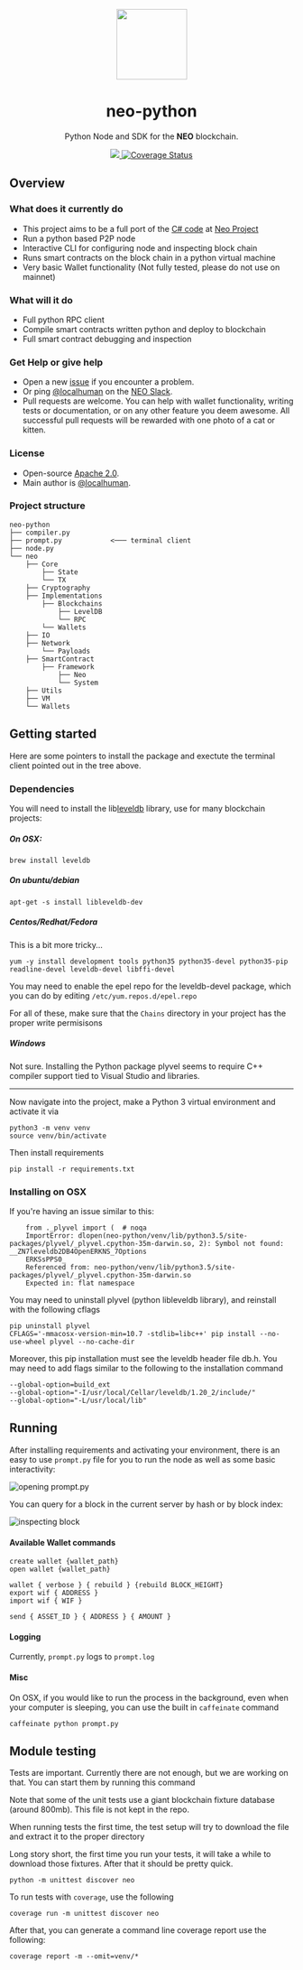 <p align="center">
  <img 
    src="http://res.cloudinary.com/vidsy/image/upload/v1503160820/CoZ_Icon_DARKBLUE_200x178px_oq0gxm.png" 
    width="125px;">
</p>

<h1 align="center">neo-python</h1>

<p align="center">
  Python Node and SDK for the <b>NEO</b> blockchain.
</p>


<p align="center">
  <a href="https://travis-ci.org/CityOfZion/neo-python">
    <img src="https://travis-ci.org/CityOfZion/neo-python.svg?branch=master">
  </a>
  <a href='https://coveralls.io/github/CityOfZion/neo-python?branch=master'>
    <img src='https://coveralls.io/repos/github/CityOfZion/neo-python/badge.svg?branch=master' alt='Coverage Status' />
  </a>
</p>

## Overview

### What does it currently do

- This project aims to be a full port of the [C# code](https://github.com/neo-project/neo) at [Neo Project](https://github.com/neo-project) 
- Run a python based P2P node
- Interactive CLI for configuring node and inspecting block chain
- Runs smart contracts on the block chain in a python virtual machine
- Very basic Wallet functionality (Not fully tested, please do not use on mainnet)

### What will it do

- Full python RPC client
- Compile smart contracts written python and deploy to blockchain
- Full smart contract debugging and inspection

### Get Help or give help

- Open a new [issue](https://github.com/CityOfZion/neo-python/issues/new) if you encounter a problem.
- Or ping [@localhuman](https://github.com/localhuman) on the [NEO Slack](https://join.slack.com/t/neoblockchainteam/shared_invite/MjE3ODMxNDUzMDE1LTE1MDA4OTY3NDQtNTMwM2MyMTc2NA).
- Pull requests are welcome. You can help with wallet functionality, writing tests or documentation, or on any other feature you deem awesome.  All successful pull requests will be rewarded with one photo of a cat or kitten. 

### License

- Open-source [Apache 2.0](https://github.com/CityOfZion/neo-python/blob/master/LICENSE).
- Main author is [@localhuman](https://github.com/localhuman).

### Project structure

```
neo-python
├── compiler.py
├── prompt.py            <─── terminal client
├── node.py
└── neo
    ├── Core
        ├── State
        └── TX
    ├── Cryptography
    ├── Implementations
        ├── Blockchains
            ├── LevelDB
            └── RPC
        └── Wallets
    ├── IO
    ├── Network
        └── Payloads
    ├── SmartContract
        ├── Framework
            ├── Neo
            └── System
    ├── Utils
    ├── VM
    └── Wallets
```

## Getting started

Here are some pointers to install the package and exectute the terminal client pointed out in the tree above.

### Dependencies

You will need to install the lib[leveldb](https://en.wikipedia.org/wiki/LevelDB) library, 
use for many blockchain projects:

##### On OSX:
```
brew install leveldb
```

##### On ubuntu/debian
```
apt-get -s install libleveldb-dev
```

##### Centos/Redhat/Fedora 
This is a bit more tricky...
```
yum -y install development tools python35 python35-devel python35-pip readline-devel leveldb-devel libffi-devel
```

You may need to enable the epel repo for the leveldb-devel package, which you can do by editing 
`/etc/yum.repos.d/epel.repo`

For all of these, make sure that the `Chains` directory in your project has the proper write permisisons

##### Windows
Not sure. Installing the Python package plyvel seems to require C++ compiler support tied to Visual Studio and libraries.

-------------------

Now navigate into the project, make a Python 3 virtual environment and activate it via
```
python3 -m venv venv
source venv/bin/activate
```

Then install requirements
```
pip install -r requirements.txt
```

### Installing on OSX

If you're having an issue similar to this:

```
    from ._plyvel import (  # noqa
    ImportError: dlopen(neo-python/venv/lib/python3.5/site-packages/plyvel/_plyvel.cpython-35m-darwin.so, 2): Symbol not found: __ZN7leveldb2DB4OpenERKNS_7Options
    ERKSsPPS0_
    Referenced from: neo-python/venv/lib/python3.5/site-packages/plyvel/_plyvel.cpython-35m-darwin.so
    Expected in: flat namespace
```

You may need to uninstall plyvel (python libleveldb library), and reinstall with the following cflags
```
pip uninstall plyvel
CFLAGS='-mmacosx-version-min=10.7 -stdlib=libc++' pip install --no-use-wheel plyvel --no-cache-dir
```

Moreover, this pip installation must see the leveldb header file db.h.
You may need to add flags similar to the following to the
installation command

```
--global-option=build_ext
--global-option="-I/usr/local/Cellar/leveldb/1.20_2/include/"
--global-option="-L/usr/local/lib"
```

## Running

After installing requirements and activating your environment, 
there is an easy to use `prompt.py` file for you to run the node 
as well as some basic interactivity:

![opening prompt.py](http://i.imgur.com/jQklFSB.png)

You can query for a block in the current server by hash or by block index:

![inspecting block](http://i.imgur.com/njTiHL3.png)

#### Available Wallet commands

```
create wallet {wallet_path}
open wallet {wallet_path}

wallet { verbose } { rebuild } {rebuild BLOCK_HEIGHT}
export wif { ADDRESS }
import wif { WIF }

send { ASSET_ID } { ADDRESS } { AMOUNT }

```

#### Logging

Currently, `prompt.py` logs to `prompt.log`


#### Misc
On OSX, if you would like to run the process in the background, even when your computer is sleeping, you can use the built in `caffeinate` command
```
caffeinate python prompt.py
```

## Module testing

Tests are important.  Currently there are not enough, but we are working on that.  You can start them by running this command

Note that some of the unit tests use a giant blockchain fixture database (around 800mb).  This file is not kept in the repo.

When running tests the first time, the test setup will try to download the file and extract it to the proper directory

Long story short, the first time you run your tests, it will take a while to download those fixtures. After that it should be pretty quick.

```
python -m unittest discover neo 
```

To run tests with `coverage`, use the following 
```
coverage run -m unittest discover neo
```

After that, you can generate a command line coverage report use the following:
```
coverage report -m --omit=venv/*
```

